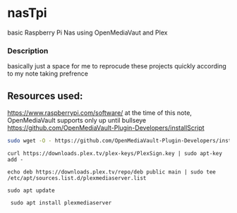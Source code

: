# nasTpi
basic Raspberry Pi Nas using OpenMediaVaut and Plex

### Description
basically just a space for me to reprocude these projects quickly according to my note taking prefrence

## Resources used:
https://www.raspberrypi.com/software/ at the time of this note, OpenMediaVault supports only up until bullseye
https://github.com/OpenMediaVault-Plugin-Developers/installScript
```bash
sudo wget -O - https://github.com/OpenMediaVault-Plugin-Developers/installScript/raw/master/install | sudo bash
```

```
curl https://downloads.plex.tv/plex-keys/PlexSign.key | sudo apt-key add -
```

```echo deb https://downloads.plex.tv/repo/deb public main | sudo tee /etc/apt/sources.list.d/plexmediaserver.list```

``` sudo apt update ```

``` sudo apt install plexmediaserver```
